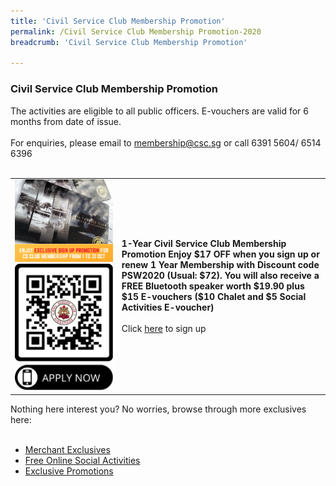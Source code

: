 ```yaml
---
title: 'Civil Service Club Membership Promotion'
permalink: /Civil Service Club Membership Promotion-2020
breadcrumb: 'Civil Service Club Membership Promotion'

---
```


### Civil Service Club Membership Promotion <br>
The activities are eligible to all public officers. E-vouchers are valid for 6 months from date of issue.<br>
<br>
For enquiries, please email to <a href="mailto:membership@csc.sg">membership@csc.sg</a> or call 6391 5604/ 6514 6396<br>
<br>

<table>
  <tr>
  <td>
   <img src="/images/6.PNG">
      <img src="/images/qrcodemembership.png">
    </td>
    <td>
      <b>1-Year Civil Service Club Membership Promotion 
Enjoy $17 OFF when you sign up or renew 1 Year Membership with Discount code PSW2020 (Usual: $72). 
You will also receive a FREE Bluetooth speaker worth $19.90 plus $15 E-vouchers ($10 Chalet and $5 Social Activities E-voucher)
</b><br>
      <br>
      Click <a href="https://gateway.csc.sg/webclub/membership/clubnewsignup.tbred?webpage=newsignupinfo">here</a> to sign up<br>
    </td>
  </tr>
  </table>
Nothing here interest you? No worries, browse through more exclusives here: <br>
<br>
<ul>
<li><a href=“https://publicserviceweek.gov.sg/merchant-exclusives-2020”>Merchant Exclusives</a></li>
<li><a href=“https://publicserviceweek.gov.sg/online-social-activities-2020”>Free Online Social Activities</a></li>
<li><a href=“https://publicserviceweek.gov.sg/exclusives-2020”>Exclusive Promotions</a></li>
</ul>

      
  
